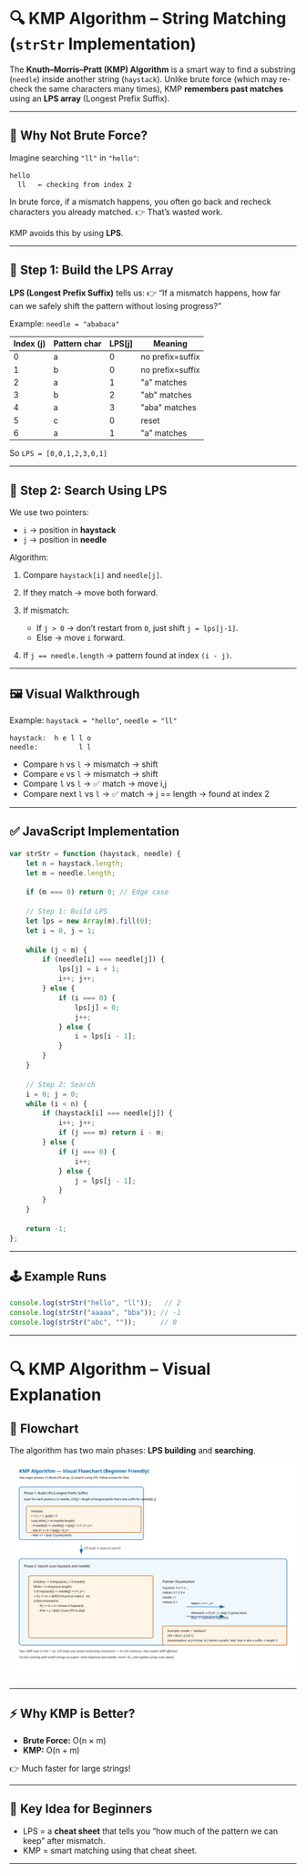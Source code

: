 

# 🔍 KMP Algorithm – String Matching (`strStr` Implementation)

The **Knuth–Morris–Pratt (KMP) Algorithm** is a smart way to find a substring (`needle`) inside another string (`haystack`).
Unlike brute force (which may re-check the same characters many times), KMP **remembers past matches** using an **LPS array** (Longest Prefix Suffix).

---

## 🧠 Why Not Brute Force?

Imagine searching `"ll"` in `"hello"`:

```
hello
  ll   ← checking from index 2
```

In brute force, if a mismatch happens, you often go back and recheck characters you already matched.
👉 That’s wasted work.

KMP avoids this by using **LPS**.

---

## 📌 Step 1: Build the LPS Array

**LPS (Longest Prefix Suffix)** tells us:
👉 “If a mismatch happens, how far can we safely shift the pattern without losing progress?”

Example: `needle = "ababaca"`

| Index (j) | Pattern char | LPS\[j] | Meaning          |
| --------- | ------------ | ------- | ---------------- |
| 0         | a            | 0       | no prefix=suffix |
| 1         | b            | 0       | no prefix=suffix |
| 2         | a            | 1       | "a" matches      |
| 3         | b            | 2       | "ab" matches     |
| 4         | a            | 3       | "aba" matches    |
| 5         | c            | 0       | reset            |
| 6         | a            | 1       | "a" matches      |

So `LPS = [0,0,1,2,3,0,1]`

---

## 📌 Step 2: Search Using LPS

We use two pointers:

* `i` → position in **haystack**
* `j` → position in **needle**

Algorithm:

1. Compare `haystack[i]` and `needle[j]`.
2. If they match → move both forward.
3. If mismatch:

   * If `j > 0` → don’t restart from `0`, just shift `j = lps[j-1]`.
   * Else → move `i` forward.
4. If `j == needle.length` → pattern found at index `(i - j)`.

---

## 🖼️ Visual Walkthrough

Example: `haystack = "hello"`, `needle = "ll"`

```
haystack:  h e l l o
needle:          l l
```

* Compare `h` vs `l` → mismatch → shift
* Compare `e` vs `l` → mismatch → shift
* Compare `l` vs `l` → ✅ match → move i,j
* Compare next `l` vs `l` → ✅ match → j == length → found at index 2

---

## ✅ JavaScript Implementation

```js
var strStr = function (haystack, needle) {
    let n = haystack.length;
    let m = needle.length;

    if (m === 0) return 0; // Edge case

    // Step 1: Build LPS
    let lps = new Array(m).fill(0);
    let i = 0, j = 1;

    while (j < m) {
        if (needle[i] === needle[j]) {
            lps[j] = i + 1;
            i++; j++;
        } else {
            if (i === 0) {
                lps[j] = 0;
                j++;
            } else {
                i = lps[i - 1];
            }
        }
    }

    // Step 2: Search
    i = 0; j = 0;
    while (i < n) {
        if (haystack[i] === needle[j]) {
            i++; j++;
            if (j === m) return i - m;
        } else {
            if (j === 0) {
                i++;
            } else {
                j = lps[j - 1];
            }
        }
    }

    return -1;
};
```

---

## 🕹️ Example Runs

```js
console.log(strStr("hello", "ll"));   // 2
console.log(strStr("aaaaa", "bba")); // -1
console.log(strStr("abc", ""));      // 0
```

---

# 🔍 KMP Algorithm – Visual Explanation

## 📖 Flowchart
The algorithm has two main phases: **LPS building** and **searching**.  

![KMP Flowchart](kmp_flowchart.svg)

---

## ⚡ Why KMP is Better?

* **Brute Force:** O(n × m)
* **KMP:** O(n + m)

👉 Much faster for large strings!

---

## 🌟 Key Idea for Beginners

* LPS = a **cheat sheet** that tells you “how much of the pattern we can keep” after mismatch.
* KMP = smart matching using that cheat sheet.

---
